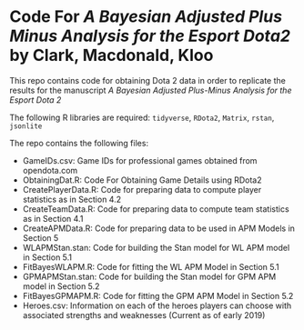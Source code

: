 # Code For *A Bayesian Adjusted Plus Minus Analysis for the Esport Dota2* by Clark, Macdonald, Kloo

This repo contains code for obtaining Dota 2 data in order to replicate the results for the manuscript *A Bayesian Adjusted Plus-Minus Analysis for the Esport Dota 2*

The following R libraries are required:
`tidyverse`, `RDota2`, `Matrix`, `rstan`, `jsonlite`

The repo contains the following files:

- GameIDs.csv: Game IDs for professional games obtained from opendota.com
- ObtainingDat.R: Code For Obtaining Game Details using RDota2
- CreatePlayerData.R:  Code for preparing data to compute player statistics as in Section 4.2
- CreateTeamData.R: Code for preparing data to compute team statistics as in Section 4.1
- CreateAPMData.R: Code for preparing data to be used in APM Models in Section 5
- WLAPMStan.stan: Code for building the Stan model for WL APM model in Section 5.1
- FitBayesWLAPM.R: Code for fitting the WL APM Model in Section 5.1
- GPMAPMStan.stan: Code for building the Stan model for GPM APM model in Section 5.2
- FitBayesGPMAPM.R: Code for fitting the GPM APM Model in Section 5.2
- Heroes.csv: Information on each of the heroes players can choose with associated strengths and weaknesses (Current as of early 2019)
